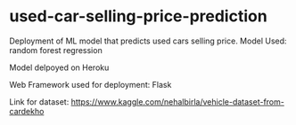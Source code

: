 # used-car-selling-price-prediction
Deployment of ML model that predicts used cars selling price.
Model Used: random forest regression

Model delpoyed on Heroku

Web Framework used for deployment: Flask

Link for dataset: https://www.kaggle.com/nehalbirla/vehicle-dataset-from-cardekho
